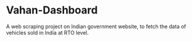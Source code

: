# Vahan-Dashboard
A web scraping project on Indian government website, to fetch the data of vehicles sold in India at RTO level.
